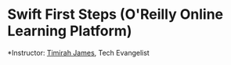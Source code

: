 # Swift First Steps (O'Reilly Online Learning Platform)
*Instructor: [Timirah James](https://twitter.com/timirahj), Tech Evangelist 

